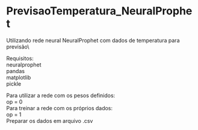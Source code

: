 # PrevisaoTemperatura_NeuralProphet
Utilizando rede neural NeuralProphet com dados de temperatura para previsão\

Requisitos:\
    neuralprophet\
    pandas\
    matplotlib\
    pickle

Para utilizar a rede com os pesos definidos:\
    op = 0\
Para treinar a rede com os próprios dados:\
    op = 1\
    Preparar os dados em arquivo .csv
